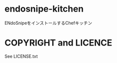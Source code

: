 endosnipe-kitchen
=================

ENdoSnipeをインストールするChefキッチン

COPYRIGHT and LICENCE
=================
See LICENSE.txt
